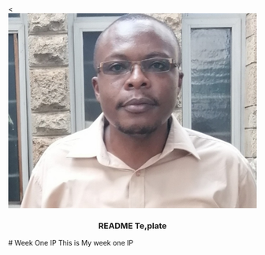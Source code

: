 <div><
<div align= "center">
<img src="Image.jpg" alt="This is the image of ferdinand Mulimi">
<h3 align="center">README Te,plate</h3>
</div>
<!--About the project-->
# Week One IP
This is My week one IP